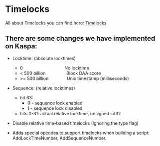 # Timelocks

All about Timelocks you can find here: [Timelocks](https://github.com/bitcoinbook/bitcoinbook/blob/develop/ch07.asciidoc#timelocks)
## There are some changes we have implemented on Kaspa:
* Locktime: (absolute locktimes)  
  * 0 &nbsp; &nbsp; &nbsp; &nbsp; &nbsp; &nbsp; &nbsp; &nbsp; &nbsp; &nbsp; &nbsp; &nbsp; &nbsp; &nbsp; &nbsp; &nbsp; &nbsp;No locktime
  * < 500 billion &nbsp; &nbsp; &nbsp; &nbsp; &nbsp; &nbsp; &nbsp; &nbsp; Block DAA score <br/>
  * \>= 500 billion &nbsp; &nbsp; &nbsp; &nbsp; &nbsp; &nbsp; &nbsp; Unix timestamp (milliseconds) <br/>

* Sequence: (relative locktimes)
    - bit 63: 
       - 0 - sequence lock enabled
       - 1 - sequence lock disabled
    - bits 0-31:
        actual relative locktime, unsigned int32
        
 * Disable relative time-based timelocks (Ignoring the type flag)
 * Adds special opcodes to support timelocks when building a script: AddLockTimeNumber, AddSequenceNumber.
        
